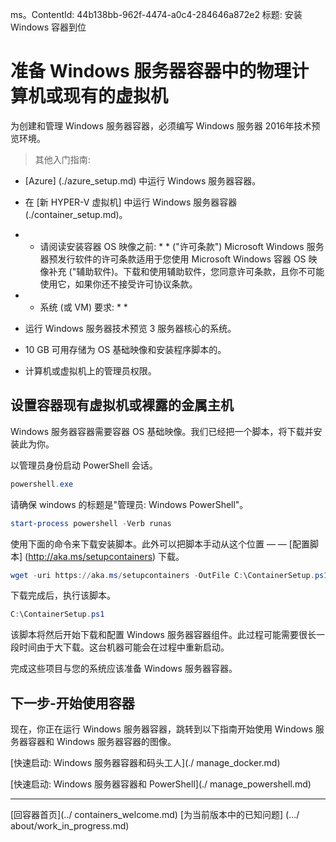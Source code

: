 ﻿ms。ContentId: 44b138bb-962f-4474-a0c4-284646a872e2
标题: 安装 Windows 容器到位

# 准备 Windows 服务器容器中的物理计算机或现有的虚拟机


为创建和管理 Windows 服务器容器，必须编写 Windows 服务器 2016年技术预览环境。 

> 其他入门指南:
  * [Azure] (./azure_setup.md) 中运行 Windows 服务器容器。
  * 在 [新 HYPER-V 虚拟机] 中运行 Windows 服务器容器 (./container_setup.md)。

  * * 请阅读安装容器 OS 映像之前: * * ("许可条款") Microsoft Windows 服务器预发行软件的许可条款适用于您使用 Microsoft Windows 容器 OS 映像补充 ("辅助软件)。下载和使用辅助软件，您同意许可条款，且你不可能使用它，如果你还不接受许可协议条款。  

* * 系统 (或 VM) 要求: * *
* 运行 Windows 服务器技术预览 3 服务器核心的系统。
* 10 GB 可用存储为 OS 基础映像和安装程序脚本的。
* 计算机或虚拟机上的管理员权限。

## 设置容器现有虚拟机或裸露的金属主机
Windows 服务器容器需要容器 OS 基础映像。我们已经把一个脚本，将下载并安装此为你。

以管理员身份启动 PowerShell 会话。

``` powershell
powershell.exe
```

请确保 windows 的标题是"管理员: Windows PowerShell"。

``` powershell
start-process powershell -Verb runas
```

使用下面的命令来下载安装脚本。此外可以把脚本手动从这个位置 — — [配置脚本] (http://aka.ms/setupcontainers) 下载。
 
``` PowerShell
wget -uri https://aka.ms/setupcontainers -OutFile C:\ContainerSetup.ps1
```
   
 下载完成后，执行该脚本。
``` PowerShell
C:\ContainerSetup.ps1
```

该脚本将然后开始下载和配置 Windows 服务器容器组件。此过程可能需要很长一段时间由于大下载。这台机器可能会在过程中重新启动。 

 完成这些项目与您的系统应该准备 Windows 服务器容器。 


## 下一步-开始使用容器

现在，你正在运行 Windows 服务器容器，跳转到以下指南开始使用 Windows 服务器容器和 Windows 服务器容器的图像。 
 
[快速启动: Windows 服务器容器和码头工人](./ manage_docker.md) 

[快速启动: Windows 服务器容器和 PowerShell](./ manage_powershell.md) 

-------------------

[回容器首页](../ containers_welcome.md) [为当前版本中的已知问题] (.../ about/work_in_progress.md)
